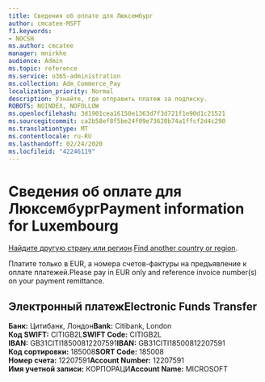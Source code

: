 ```yaml
---
title: Сведения об оплате для Люксембург
author: cmcatee-MSFT
f1.keywords:
- NOCSH
ms.author: cmcatee
manager: mnirkhe
audience: Admin
ms.topic: reference
ms.service: o365-administration
ms.collection: Adm_Commerce_Pay
localization_priority: Normal
description: Узнайте, где отправить платеж за подписку.
ROBOTS: NOINDEX, NOFOLLOW
ms.openlocfilehash: 3d1901cea16150e1363d7f3d721f1e90d1c21521
ms.sourcegitcommit: ca2b58ef8f5be24f09e73620b74a1ffcf2d4c290
ms.translationtype: MT
ms.contentlocale: ru-RU
ms.lasthandoff: 02/24/2020
ms.locfileid: "42246119"
---
```

# <a name="payment-information-for-luxembourg"></a><span data-ttu-id="1ab40-103">Сведения об оплате для Люксембург</span><span class="sxs-lookup"><span data-stu-id="1ab40-103">Payment information for Luxembourg</span></span>

<span data-ttu-id="1ab40-104">[Найдите другую страну или регион](../billing-and-payments/pay-for-your-subscription.md).</span><span class="sxs-lookup"><span data-stu-id="1ab40-104">[Find another country or region](../billing-and-payments/pay-for-your-subscription.md).</span></span>

<span data-ttu-id="1ab40-105">Платите только в EUR, а номера счетов-фактуры на предъявление к оплате платежей.</span><span class="sxs-lookup"><span data-stu-id="1ab40-105">Please pay in EUR only and reference invoice number(s) on your payment remittance.</span></span>

## <a name="electronic-funds-transfer"></a><span data-ttu-id="1ab40-106">Электронный платеж</span><span class="sxs-lookup"><span data-stu-id="1ab40-106">Electronic Funds Transfer</span></span>

<span data-ttu-id="1ab40-107">**Банк:** Цитибанк, Лондон</span><span class="sxs-lookup"><span data-stu-id="1ab40-107">**Bank:** Citibank, London</span></span>  
<span data-ttu-id="1ab40-108">**Код SWIFT:** CITIGB2L</span><span class="sxs-lookup"><span data-stu-id="1ab40-108">**SWIFT Code:** CITIGB2L</span></span>  
<span data-ttu-id="1ab40-109">**IBAN:** GB31CITI18500812207591</span><span class="sxs-lookup"><span data-stu-id="1ab40-109">**IBAN:** GB31CITI18500812207591</span></span>  
<span data-ttu-id="1ab40-110">**Код сортировки:** 185008</span><span class="sxs-lookup"><span data-stu-id="1ab40-110">**SORT Code:** 185008</span></span>  
<span data-ttu-id="1ab40-111">**Номер счета:** 12207591</span><span class="sxs-lookup"><span data-stu-id="1ab40-111">**Account Number:** 12207591</span></span>  
<span data-ttu-id="1ab40-112">**Имя учетной записи:** КОРПОРАЦИ</span><span class="sxs-lookup"><span data-stu-id="1ab40-112">**Account Name:** MICROSOFT</span></span>